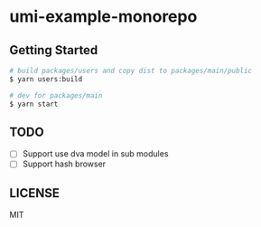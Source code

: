 # umi-example-monorepo

## Getting Started

```bash
# build packages/users and copy dist to packages/main/public
$ yarn users:build

# dev for packages/main
$ yarn start
```

## TODO

* [ ] Support use dva model in sub modules
* [ ] Support hash browser

## LICENSE

MIT
